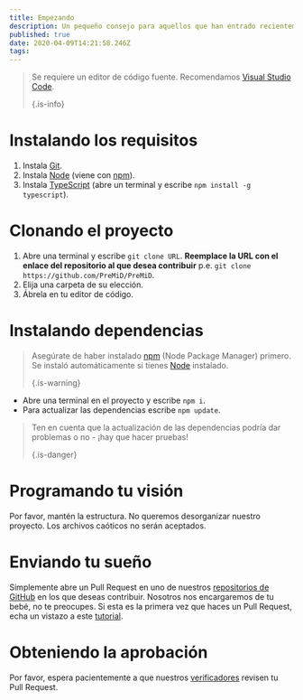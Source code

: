 ```yaml
---
title: Empezando
description: Un pequeño consejo para aquellos que han entrado recientemente en la codificación
published: true
date: 2020-04-09T14:21:58.246Z
tags:
---
```


> Se requiere un editor de código fuente. Recomendamos [Visual Studio Code](https://code.visualstudio.com/). 
> 
> {.is-info}

# Instalando los requisitos
1. Instala [Git](https://git-scm.com/).
2. Instala [Node](https://nodejs.org/en/) (viene con [npm](https://www.npmjs.com/)).
3. Instala [TypeScript](https://www.typescriptlang.org/index.html#download-links) (abre un terminal y escribe `npm install -g typescript`).

# Clonando el proyecto
1. Abre una terminal y escribe `git clone URL`. **Reemplace la URL con el enlace del repositorio al que desea contribuir** p.e. `git clone https://github.com/PreMiD/PreMiD`.
2. Elija una carpeta de su elección.
3. Ábrela en tu editor de código.

# Instalando dependencias
> Asegúrate de haber instalado [npm](https://www.npmjs.com/) (Node Package Manager) primero. Se instaló automáticamente si tienes [Node](https://nodejs.org/en/) instalado. 
> 
> {.is-warning}

- Abre una terminal en el proyecto y escribe `npm i`.
- Para actualizar las dependencias escribe `npm update`.

> Ten en cuenta que la actualización de las dependencias podría dar problemas o no - ¡hay que hacer pruebas! 
> 
> {.is-danger}

# Programando tu visión
Por favor, mantén la estructura. No queremos desorganizar nuestro proyecto. Los archivos caóticos no serán aceptados.

# Enviando tu sueño
Simplemente abre un Pull Request en uno de nuestros [repositorios de GitHub](https://github.com/PreMiD/) en los que deseas contribuir. Nosotros nos encargaremos de tu bebé, no te preocupes. Si esta es la primera vez que haces un Pull Request, echa un vistazo a este [tutorial](https://help.github.com/es/articles/creating-a-pull-request).

# Obteniendo la aprobación
Por favor, espera pacientemente a que nuestros [verificadores](https://docs.premid.app/en/dev/presence/guidelines#presence-reviewers) revisen tu Pull Request.
